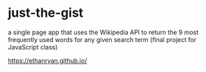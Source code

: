 # just-the-gist
a single page app that uses the Wikipedia API to return the 9 most frequently used words for any given search term (final project for JavaScript class)

https://ethanryan.github.io/
